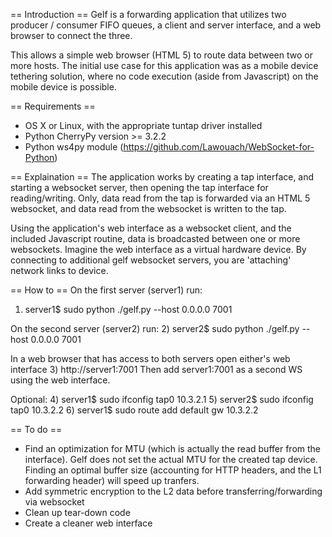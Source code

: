 == Introduction ==
Gelf is a forwarding application that utilizes two producer / consumer FIFO queues, 
a client and server interface, and a web browser to connect the three.

This allows a simple web browser (HTML 5) to route data between two or more hosts.
The initial use case for this application was as a mobile device tethering solution, 
where no code execution (aside from Javascript) on the mobile device is possible.

== Requirements ==
- OS X or Linux, with the appropriate tuntap driver installed
- Python CherryPy version >= 3.2.2
- Python ws4py module (https://github.com/Lawouach/WebSocket-for-Python)

== Explaination ==
The application works by creating a tap interface, and starting a websocket server,
then opening the tap interface for reading/writing. Only, data read from the tap is 
forwarded via an HTML 5 websocket, and data read from the websocket is written to the tap.

Using the application's web interface as a websocket client, and the included Javascript
routine, data is broadcasted between one or more websockets. Imagine the web interface
as a virtual hardware device. By connecting to additional gelf websocket servers, you are
'attaching' network links to device.

== How to ==
On the first server (server1) run:
1) server1$ sudo python ./gelf.py --host 0.0.0.0 7001

On the second server (server2) run:
2) server2$ sudo python ./gelf.py --host 0.0.0.0 7001

In a web browser that has access to both servers open either's web interface
3) http://server1:7001
Then add server1:7001 as a second WS using the web interface.

Optional:
4) server1$ sudo ifconfig tap0 10.3.2.1
5) server2$ sudo ifconfig tap0 10.3.2.2
6) server1$ sudo route add default gw 10.3.2.2

== To do ==
- Find an optimization for MTU (which is actually the read buffer from the interface).
  Gelf does not set the actual MTU for the created tap device. Finding an optimal buffer
  size (accounting for HTTP headers, and the L1 forwarding header) will speed up tranfers.
- Add symmetric encryption to the L2 data before transferring/forwarding via websocket
- Clean up tear-down code
- Create a cleaner web interface
